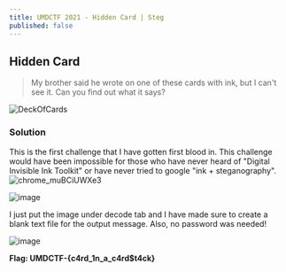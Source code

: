```yaml
---
title: UMDCTF 2021 - Hidden Card | Steg
published: false
---
```


## [](#header-2)Hidden Card

>My brother said he wrote on one of these cards with ink, but I can't see it. Can you find out what it says?

![DeckOfCards](https://user-images.githubusercontent.com/81070073/115099636-0ba89480-9eec-11eb-9535-73abcd02259a.png)

### [](#header-3)Solution

This is the first challenge that I have gotten first blood in. This challenge would have been impossible for those who have never heard of "Digital Invisible Ink Toolkit" or have
never tried to google "ink + steganography".![chrome_muBCiUWXe3](https://user-images.githubusercontent.com/81070073/115099858-87efa780-9eed-11eb-9c5e-53bd7e2585bd.png)


![image](https://user-images.githubusercontent.com/81070073/115099724-925d7180-9eec-11eb-81ff-236d8b9598f0.png)

I just put the image under decode tab and I have made sure to create a blank text file for the output message. Also, no password was needed!

![image](https://user-images.githubusercontent.com/81070073/115099794-13b50400-9eed-11eb-8c29-4cfc42803382.png)

**Flag: UMDCTF-{c4rd_1n_a_c4rd$t4ck}**
